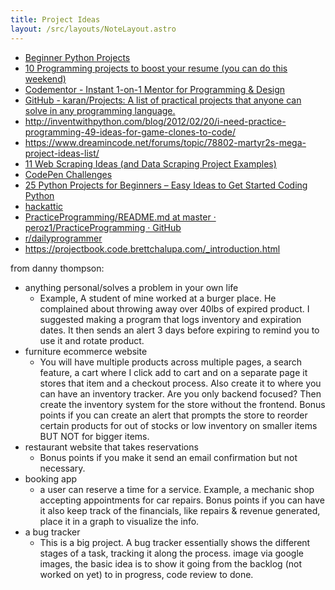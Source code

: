 ```yaml
---
title: Project Ideas
layout: /src/layouts/NoteLayout.astro
---
```


* [Beginner Python Projects](https://www.reddit.com/r/beginnerprojects/)
* [10 Programming projects to boost your resume (you can do this weekend)](https://ericnormand.me/guide/programming-projects-resume#help)
* [Codementor - Instant 1-on-1 Mentor for Programming & Design](https://www.codementor.io/p/my/projects)
* [GitHub - karan/Projects: A list of practical projects that anyone can solve in any programming language.](https://github.com/karan/Projects)
* http://inventwithpython.com/blog/2012/02/20/i-need-practice-programming-49-ideas-for-game-clones-to-code/
* https://www.dreamincode.net/forums/topic/78802-martyr2s-mega-project-ideas-list/
* [11 Web Scraping Ideas (and Data Scraping Project Examples)](https://scrapingrobot.com/blog/web-scraping-ideas/)
* [CodePen Challenges](https://codepen.io/challenges)
* [25 Python Projects for Beginners – Easy Ideas to Get Started Coding Python](https://www.freecodecamp.org/news/python-projects-for-beginners/)
* [hackattic](https://hackattic.com/)
* [PracticeProgramming/README.md at master · peroz1/PracticeProgramming · GitHub](https://github.com/peroz1/PracticeProgramming/blob/master/README.md)
* [r/dailyprogrammer](https://www.reddit.com/r/dailyprogrammer/)
* https://projectbook.code.brettchalupa.com/_introduction.html





from danny thompson:
- anything personal/solves a problem in your own life
	- Example, A student of mine worked at a burger place. He complained about throwing away over 40lbs of expired product. I suggested making a program that logs inventory and expiration dates. It then sends an alert 3 days before expiring to remind you to use it and rotate product.
- furniture ecommerce website
	- You will have multiple products across multiple pages, a search feature, a cart where I click add to cart and on a separate page it stores that item and a checkout process. Also create it to where you can have an inventory tracker. Are you only backend focused? Then create the inventory system for the store without the frontend. Bonus points if you can create an alert that prompts the store to reorder certain products for out of stocks or low inventory on smaller items BUT NOT for bigger items.
- restaurant website that takes reservations
	- Bonus points if you make it send an email confirmation but not necessary.
- booking app
	- a user can reserve a time for a service. Example, a mechanic shop accepting appointments for car repairs. Bonus points if you can have it also keep track of the financials, like repairs & revenue generated, place it in a graph to visualize the info.
- a bug tracker
	- This is a big project. A bug tracker essentially shows the different stages of a task, tracking it along the process. image via google images, the basic idea is to show it going from the backlog (not worked on yet) to in progress, code review to done.


